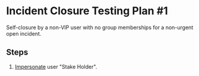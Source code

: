 # Incident Closure Testing Plan #1

Self-closure by a non-VIP user with no group memberships for a non-urgent open incident.

## Steps

1. [Impersonate](../Impersonation.md) user "Stake Holder".
